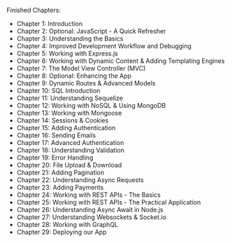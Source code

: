 Finished Chapters:

- Chapter 1: Introduction
- Chapter 2: Optional: JavaScript - A Quick Refresher
- Chapter 3: Understanding the Basics
- Chapter 4: Improved Development Workflow and Debugging
- Chapter 5: Working with Express.js
- Chapter 6: Working with Dynamic Content & Adding Templating Engines
- Chapter 7: The Model View Controller (MVC)
- Chapter 8: Optional: Enhancing the App
- Chapter 9: Dynamic Routes & Advanced Models
- Chapter 10: SQL Introduction
- Chapter 11: Understanding Sequelize
- Chapter 12: Working with NoSQL & Using MongoDB
- Chapter 13: Working with Mongoose
- Chapter 14: Sessions & Cookies
- Chapter 15: Adding Authentication
- Chapter 16: Sending Emails
- Chapter 17: Advanced Authentication
- Chapter 18: Understanding Validation
- Chapter 19: Error Handling
- Chapter 20: File Upload & Download
- Chapter 21: Adding Pagination
- Chapter 22: Understanding Async Requests
- Chapter 23: Adding Payments
- Chapter 24: Working with REST APIs - The Basics
- Chapter 25: Working with REST APIs - The Practical Application
- Chapter 26: Understanding Async Await in Node.js
- Chapter 27: Understanding Websockets & Socket.io
- Chapter 28: Working with GraphQL
- Chapter 29: Deploying our App

